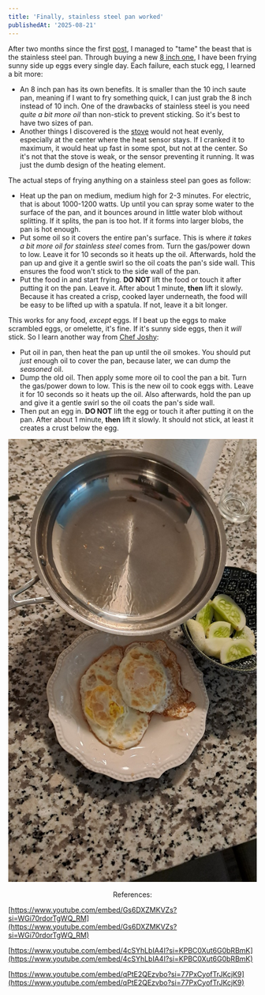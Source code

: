 ```yaml
---
title: 'Finally, stainless steel pan worked'
publishedAt: '2025-08-21'
---
```

After two months since the first [post](./250611), I managed to "tame" the beast that is the stainless steel
pan. Through buying a new [8 inch one](https://www.amazon.com/Cuisinart-722-20-Classic-Stainless-Skillet/dp/B00008CM6A?crid=2JL5NN8RWYXJ1&dib=eyJ2IjoiMSJ9.FNnQYNXfLoGcUwOk0xo75nzL2GhLyCcrAjytK1nk38c8Grt2KG5rYcAZogL6mQ7XaQ4I95WU0klurPzXou5_R_jCsjA8wSuUtYDOTvRt-I6mvax03wkqn2uYCHo6wA8HCQHRNg9WsXjZgaD-jvHFwoMRNnw0Rwse6B-jsNjYfXieWszDa6k4s6EVHV3atTXApwW2oSmXOw3k8wljFjDUDnncdsTBq6HVkGk-9GIVFFuhtpzEk7S4_vjVm4_B_SFJQ84OzscBRCMxrVLAVZbXtqGhwtzY6fBcsplwkrq6h4o.XUiOccuGHYWQMFYZVc94lKh_0KG77LjgICZu3Tt2f7E&dib_tag=se&keywords=8%2Binch%2Bpan&qid=1755802284&sprefix=8%2Binch%2Bpa%2Caps%2C196&sr=8-5&th=1), I have been frying sunny side up
eggs every single day. Each failure, each stuck egg, I learned a bit more:
- An 8 inch pan has its own benefits. It is smaller than the 10 inch saute pan, meaning if I want to fry something quick, I can just grab the 8 inch instead of 10 inch. One of the drawbacks of stainless steel is you need *quite a bit more oil* than non-stick to prevent sticking. So it's best to have two sizes of pan.
- Another things I discovered is the [stove](./250712) would not heat evenly, especially at the center where the heat
sensor stays. If I cranked it to maximum, it would heat up fast in some spot, but not at the center. So it's not that
the stove is weak, or the sensor preventing it running. It was just the dumb design of the heating element.

The actual steps of frying anything on a stainless steel pan goes as follow:
- Heat up the pan on medium, medium high for 2-3 minutes. For electric, that is about 1000-1200 watts. Up until you can spray some water to the surface of the pan, and it bounces
around in little water blob without splitting. If it splits, the pan is too hot. If it forms into larger blobs, the 
pan is hot enough.
- Put some oil so it covers the entire pan's surface. This is where *it takes a bit more oil for stainless steel* comes from. Turn the gas/power down to low. Leave it for 10 seconds so it heats up the oil. Afterwards, hold the pan up and give it a gentle swirl so the oil coats the pan's side wall. This ensures the food won't stick to the side wall of the pan.
- Put the food in and start frying. **DO NOT** lift the food or touch it after putting it on the pan. Leave it. After about 1 minute, **then** lift it slowly. Because it has created a crisp, cooked layer underneath, the food will be easy
to be lifted up with a spatula. If not, leave it a bit longer.

This works for any food, *except* eggs. If I beat up the eggs to make scrambled eggs, or omelette, it's fine. If it's
sunny side eggs, then it *will* stick. So I learn another way from [Chef Joshy](https://www.youtube.com/@chefjoshyjin/):
- Put oil in pan, then heat the pan up until the oil smokes. You should put *just* enough oil to cover the pan, because later, we can dump the *seasoned* oil.
- Dump the old oil. Then apply some more oil to cool the pan a bit. Turn the gas/power down to low. This is the new oil to cook eggs with. Leave it for 10 seconds so it heats up the oil. Also afterwards, hold the pan up and give it a gentle swirl so the oil coats the pan's side wall.
- Then put an egg in. **DO NOT** lift the egg or touch it after putting it on the pan. After about 1 minute, **then** lift it slowly. It should not stick, at least it creates a crust below the egg.

![](/images/blog/250821/20250815_143230.jpg)
<br/>
<center>References:</center>

[https://www.youtube.com/embed/Gs6DXZMKVZs?si=WGi70rdorTgWQ_RM](https://www.youtube.com/embed/Gs6DXZMKVZs?si=WGi70rdorTgWQ_RM)

[https://www.youtube.com/embed/4cSYhLbIA4I?si=KPBC0Xut6G0bRBmK](https://www.youtube.com/embed/4cSYhLbIA4I?si=KPBC0Xut6G0bRBmK)

[https://www.youtube.com/embed/qPtE2QEzvbo?si=77PxCyofTrJKcjK9](https://www.youtube.com/embed/qPtE2QEzvbo?si=77PxCyofTrJKcjK9)

